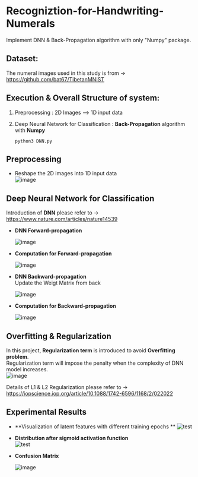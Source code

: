 # Recogniztion-for-Handwriting-Numerals
Implement DNN &amp; Back-Propagation algorithm with only "Numpy" package.   

## Dataset:  

The numeral images used in this study is from -> https://github.com/bat67/TibetanMNIST   
  

  
## Execution & Overall Structure of system:  
 1. Preprocessing : 2D Images --> 1D input data  
 2. Deep Neural Network for Classification : **Back-Propagation** algorithm with **Numpy**  

    ```
    python3 DNN.py
    ``` 


## Preprocessing
 - Reshape the 2D images into 1D input data    
 ![image](https://user-images.githubusercontent.com/78803926/132632169-8ba15745-89ee-47db-9b53-e9c76718251a.png )
 
 
## Deep Neural Network for Classification  
   Introduction of **DNN** please refer to -> https://www.nature.com/articles/nature14539  
 
 - **DNN Forward-propagation**  
 
   ![image](https://user-images.githubusercontent.com/78803926/132633461-4dee220a-f276-426c-ae43-dd0d364a225d.png)  
 
 - **Computation for Forward-propagation** 
 
   ![image](https://user-images.githubusercontent.com/78803926/132633795-b6e7f5e5-43c2-46e3-8b42-d3ba6f70153e.png)  
 
 - **DNN Backward-propagation**  
   Update the Weigt Matrix from back   
   
   ![image](https://user-images.githubusercontent.com/78803926/132636205-a32e664b-707d-47c1-aef9-5620dfa54b75.png)
   
 - **Computation for Backward-propagation**  
 
   ![image](https://user-images.githubusercontent.com/78803926/132636152-1678b346-9398-484f-bc8a-519dbff91edf.png)


## Overfitting & Regularization  
  In this project, **Regularization term** is introduced to avoid **Overfitting problem**.  
  Regularization term will impose the penalty when the complexity of DNN model increases.  
  ![image](https://user-images.githubusercontent.com/78803926/132639005-cbae7b62-0133-4064-b127-5ffee2bb4459.png)  
  
  Details of L1 & L2 Regularization please refer to -> https://iopscience.iop.org/article/10.1088/1742-6596/1168/2/022022
  
  
## Experimental Results
  - **Visualization of latent features with different training epochs ** 
    ![test](https://user-images.githubusercontent.com/78803926/132639984-b1224fbf-ebdb-41ba-abaa-f6a78d060650.png)
  - **Distribution after sigmoid activation function**  
    ![test](https://user-images.githubusercontent.com/78803926/132641017-0dc7aede-8508-454b-8563-35d2bed5873d.png)

    
  - **Confusion Matrix**  
    
    
    ![image](https://user-images.githubusercontent.com/78803926/132640598-861b55ae-c25f-4891-9d35-dccbcea6e4ee.png)


  





